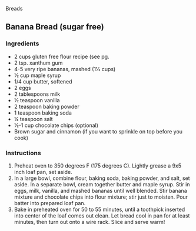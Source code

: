 Breads

## Banana Bread (sugar free)

### Ingredients

- 2 cups gluten free flour recipe (see pg. 
- 2 tsp. xanthum gum
- 4-5 very ripe bananas, mashed (1½ cups)
- ½ cup maple syrup
- 1/4 cup butter, softened
- 2 eggs
- 2 tablespoons milk
- ½ teaspoon vanilla
- 2 teaspoon baking powder
- 1 teaspoon baking soda
- ¼ teaspoon salt
- ½-1 cup chocolate chips (optional)
- Brown sugar and cinnamon (if you want to sprinkle on top before you cook)

### Instructions

1. Preheat oven to 350 degrees F (175 degrees C). Lightly grease a 9x5 inch loaf pan, set aside.
2. In a large bowl, combine flour, baking soda, baking powder, and salt, set aside. In a separate bowl, cream together butter and maple syrup. Stir in eggs, milk, vanilla, and mashed bananas until well blended. Stir banana mixture and chocolate chips into flour mixture; stir just to moisten. Pour batter into prepared loaf pan.
3. Bake in preheated oven for 50 to 55 minutes, until a toothpick inserted into center of the loaf comes out clean. Let bread cool in pan for at least minutes, then turn out onto a wire rack. Slice and serve warm!
